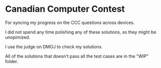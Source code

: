 # Canadian Computer Contest

For syncing my progress on the CCC questions across devices.

I did not spend any time polishing any of these solutions, so they might be unopimized.

I use the judge on DMOJ to check my solutions.

All of the solutions that doesn't pass all the test cases are in the "WIP" folder.
